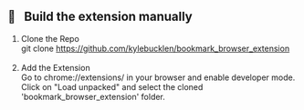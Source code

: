 <h2>🔨 &nbsp; Build the extension manually</h2>

1. Clone the Repo<br/>
git clone https://github.com/kylebucklen/bookmark_browser_extension
<br/><br/>
2. Add the Extension<br/>
Go to chrome://extensions/ in your browser and enable developer mode.<br/>
Click on "Load unpacked" and select the cloned 'bookmark_browser_extension' folder.